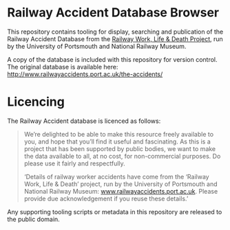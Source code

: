 # Railway Accident Database Browser
This repository contains tooling for display, searching and publication of the Railway Accident
Database from the [Railway Work, Life & Death Project](http://www.railwayaccidents.port.ac.uk/),
run by the University of Portsmouth and National Railway Museum.

A copy of the database is included with this repository for version control. The original database
is available here: http://www.railwayaccidents.port.ac.uk/the-accidents/

# Licencing
The Railway Accident database is licenced as follows:
> We’re delighted to be able to make this resource freely available to you, and hope that you’ll find it useful and fascinating. As this is a project that has been supported by public bodies, we want to make the data available to all, at no cost, for non-commercial purposes. Do please use it fairly and respectfully.
>
> ‘Details of railway worker accidents have come from the ‘Railway Work, Life & Death’ project, run by the University of Portsmouth and National Railway Museum: www.railwayaccidents.port.ac.uk. Please provide due acknowledgement if you reuse these details.’

Any supporting tooling scripts or metadata in this repository are released to the public domain.
